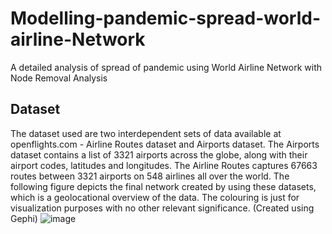 # Modelling-pandemic-spread-world-airline-Network
A detailed analysis of spread of pandemic using World Airline Network with Node Removal Analysis

## Dataset
The dataset used are two interdependent sets of data available at openflights.com - Airline Routes dataset and Airports dataset. The Airports dataset contains a list of 3321 airports across the globe, along with their airport codes, latitudes and longitudes. The Airline Routes captures 67663 routes between 3321 airports on 548 airlines all over the world. The following figure depicts the final network created by using these datasets, which is a geolocational overview of the data. The colouring is just for visualization purposes with no other relevant significance. (Created using Gephi)
![image](https://user-images.githubusercontent.com/102705658/230988003-be04beb5-e665-49fe-80e3-5d61622ac285.png)
